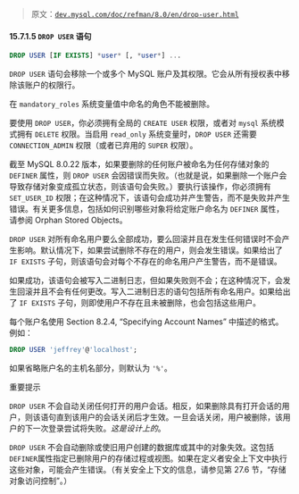 > 原文：[`dev.mysql.com/doc/refman/8.0/en/drop-user.html`](https://dev.mysql.com/doc/refman/8.0/en/drop-user.html)

#### 15.7.1.5 `DROP USER` 语句

```sql
DROP USER [IF EXISTS] *user* [, *user*] ...
```

`DROP USER` 语句会移除一个或多个 MySQL 账户及其权限。它会从所有授权表中移除该账户的权限行。

在 `mandatory_roles` 系统变量值中命名的角色不能被删除。

要使用 `DROP USER`，你必须拥有全局的 `CREATE USER` 权限，或者对 `mysql` 系统模式拥有 `DELETE` 权限。当启用 `read_only` 系统变量时，`DROP USER` 还需要 `CONNECTION_ADMIN` 权限（或者已弃用的 `SUPER` 权限）。

截至 MySQL 8.0.22 版本，如果要删除的任何账户被命名为任何存储对象的 `DEFINER` 属性，则 `DROP USER` 会因错误而失败。（也就是说，如果删除一个账户会导致存储对象变成孤立状态，则该语句会失败。）要执行该操作，你必须拥有 `SET_USER_ID` 权限；在这种情况下，该语句会成功并产生警告，而不是失败并产生错误。有关更多信息，包括如何识别哪些对象将给定账户命名为 `DEFINER` 属性，请参阅 Orphan Stored Objects。

`DROP USER` 对所有命名用户要么全部成功，要么回滚并且在发生任何错误时不会产生影响。默认情况下，如果尝试删除不存在的用户，则会发生错误。如果给出了 `IF EXISTS` 子句，则该语句会对每个不存在的命名用户产生警告，而不是错误。

如果成功，该语句会被写入二进制日志，但如果失败则不会；在这种情况下，会发生回滚并且不会有任何更改。写入二进制日志的语句包括所有命名用户。如果给出了 `IF EXISTS` 子句，则即使用户不存在且未被删除，也会包括这些用户。

每个账户名使用 Section 8.2.4, “Specifying Account Names” 中描述的格式。例如：

```sql
DROP USER 'jeffrey'@'localhost';
```

如果省略账户名的主机名部分，则默认为 `'%'`。

重要提示

`DROP USER` 不会自动关闭任何打开的用户会话。相反，如果删除具有打开会话的用户，则该语句直到该用户的会话关闭后才生效。一旦会话关闭，用户被删除，该用户的下一次登录尝试将失败。*这是设计上的*。

`DROP USER` 不会自动删除或使旧用户创建的数据库或其中的对象失效。这包括`DEFINER`属性指定已删除用户的存储过程或视图。如果在定义者安全上下文中执行这些对象，可能会产生错误。（有关安全上下文的信息，请参见第 27.6 节，“存储对象访问控制”。）
